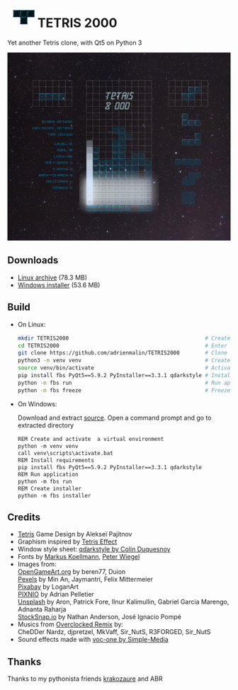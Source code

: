 #   ![icon](https://raw.githubusercontent.com/adrienmalin/TETRIS2000/master/src/main/icons/linux/48.png "T") TETRIS 2000

Yet another Tetris clone, with Qt5 on Python 3

![screenshot](https://raw.githubusercontent.com/adrienmalin/TETRIS2000/gh-pages/screenshots/Tetris2000.png "Screenshot")

## Downloads

* [Linux archive](https://github.com/adrienmalin/TETRIS2000/releases/download/V0.3.1_fbs/TETRIS2000.tar.gz) (78.3 MB)
* [Windows installer](https://github.com/adrienmalin/TETRIS2000/releases/download/V0.3.1_fbs/TETRIS2000Setup.exe) (53.6 MB)

## Build

* On Linux:

  ```bash
  mkdir TETRIS2000                                           # Create folder
  cd TETRIS2000                                              # Enter folder
  git clone https://github.com/adrienmalin/TETRIS2000        # Clone repository
  python3 -m venv venv                                       # Create a virtual environment
  source venv/bin/activate                                   # Activate the virtual environment
  pip install fbs PyQt5==5.9.2 PyInstaller==3.3.1 qdarkstyle # Install requirements
  python -m fbs run                                          # Run application
  python -m fbs freeze                                       # Freeze
  ```

* On Windows:

    Download and extract [source](https://github.com/adrienmalin/TETRIS2000/archive/master.zip).
    Open a command prompt and go to extracted directory
    
  ```batch
  REM Create and activate  a virtual environment
  python -m venv venv
  call venv\scripts\activate.bat
  REM Install requirements
  pip install fbs PyQt5==5.9.2 PyInstaller==3.3.1 qdarkstyle
  REM Run application
  python -m fbs run
  REM Create installer
  python -m fbs installer
  ```

## Credits

* [Tetris](https://tetris.com) Game Design by Alekseï Pajitnov
* Graphism inspired by [Tetris Effect](https://www.tetriseffect.game)
* Window style sheet: [qdarkstyle by Colin Duquesnoy](https://github.com/ColinDuquesnoy/QDarkStyleSheet)
* Fonts by [Markus Koellmann](http://markus-designs.com), [Peter Wiegel](http://www.peter-wiegel.de)
* Images from:<br>
  [OpenGameArt.org](https://opengameart.org) by beren77, Duion<br>
  [Pexels](https://www.pexels.com) by Min An, Jaymantri, Felix Mittermeier<br>
  [Pixabay](https://pixabay.com) by LoganArt<br>
  [PIXNIO](https://pixnio.com) by Adrian Pelletier<br>
  [Unsplash](https://unsplash.com) by Aron, Patrick Fore, Ilnur Kalimullin, Gabriel Garcia Marengo, Adnanta Raharja<br>
  [StockSnap.io](https://stocksnap.io) by Nathan Anderson, José Ignacio Pompé
* Musics from [Overclocked Remix](https://ocremix.org/game/510/tetris-gb) by:<br>
  CheDDer Nardz, djpretzel, MkVaff, Sir_NutS, R3FORGED, Sir_NutS
* Sound effects made with [voc-one by Simple-Media](http://www.simple-media.co.uk/vsti.htm)

## Thanks

Thanks to my pythonista friends [krakozaure](https://github.com/krakozaure) and ABR
